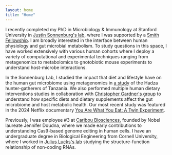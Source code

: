 ```yaml
---
layout: home
title: "Home"
---
```


I recently completed my PhD in Microbiology & Immunology at Stanford University in [Justin Sonnenburg's lab](https://sonnenburglab.stanford.edu/), where I was supported by a [Smith Fellowship](https://vpge.stanford.edu/fellowships-funding/sgf). I am broadly interested in the interface between human physiology and gut microbial metabolism. To study questions in this space, I have worked extensively with various human cohorts where I deploy a variety of computational and experimental techniques ranging from metagenomics to metabolomics to gnotobiotic mouse experiments to understand host-microbe interactions. 

In the Sonnenburg Lab, I studied the impact that diet and lifestyle have on the human gut microbiome using metagenomics in [a study](https://pubmed.ncbi.nlm.nih.gov/37348505/) of the Hadza hunter-gatherers of Tanzania. We also performed multiple human dietary interventions studies in collaboration with [Christopher Gardner's group](https://med.stanford.edu/nutrition.html) to understand how specific diets and dietary supplements affect the gut microbiome and host metabolic health. Our most recent study was featured in the 2024 Netflix documentary [You Are What You Eat: A Twin Experiment](https://www.netflix.com/title/81133260). 

Previously, I was employee #3 at [Caribou Biosciences](https://www.cariboubio.com/), founded by Nobel laureate Jennifer Doudna, where we made early contributions to understanding Cas9-based genome editing in human cells. I have an undergraduate degree in Biological Engineering from Cornell University, where I worked in [Julius Lucks's lab](https://luckslab.org/) studying the structure-function relationship of non-coding RNAs. 